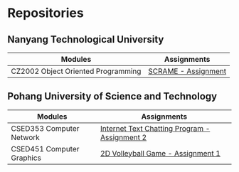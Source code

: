 # Repositories 

## Nanyang Technological University
Modules | Assignments
------------ | -------------
CZ2002 Object Oriented Programming | [SCRAME - Assignment](https://github.com/jermsinarocket/OODP_Assignment)

## Pohang University of Science and Technology
Modules | Assignments
------------ | -------------
CSED353 Computer Network | [Internet Text Chatting Program - Assignment 2](https://github.com/jermsinarocket/ComputerNetwork_Assignment2)
CSED451 Computer Graphics | [2D Volleyball Game - Assignment 1](https://github.com/jermsinarocket/ComputerGraphics_Assignment1)
